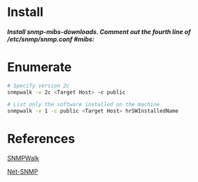 # Install
##### Install snmp-mibs-downloads.  Comment out the fourth line of /etc/snmp/snmp.conf #mibs:

# Enumerate
```bash
# Specify version 2c
snmpwalk -v 2c <Target Host> -c public

# List only the software installed on the machine
snmpwalk -v 1 -c public <Target Host> hrSWInstalledName
```

# References
[SNMPWalk](http://www.net-snmp.org/docs/man/snmpwalk.html)

[Net-SNMP](http://www.net-snmp.org/)
